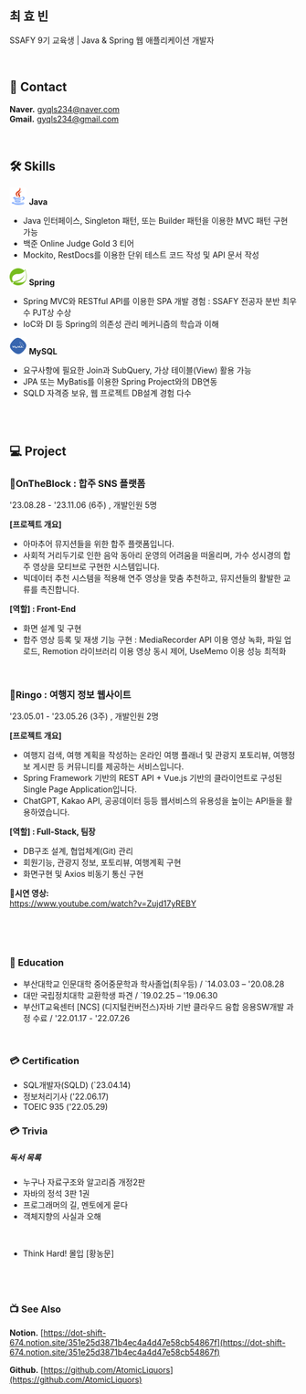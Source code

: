 ## 최 효 빈

SSAFY 9기 교육생 | Java & Spring 웹 애플리케이션 개발자
<!--모델 : https://roseline.oopy.io/resume-->


&nbsp;  


## 📧 Contact
**Naver.** gyqls234@naver.com        
**Gmail.** gyqls234@gmail.com   

&nbsp;

## 🛠️ Skills  
  <img src="./java_icon.png" width="30px" height="30px"/> **Java** &nbsp;  
- Java 인터페이스, Singleton 패턴, 또는 Builder 패턴을 이용한 MVC 패턴 구현 가능 &nbsp;  
- 백준 Online Judge Gold 3 티어 &nbsp;  
- Mockito, RestDocs를 이용한 단위 테스트 코드 작성 및 API 문서 작성
&nbsp;  


<img src="./spring_icon.png" width="30px" height="30px"/> **Spring**
- Spring MVC와  RESTful API를 이용한 SPA 개발 경험 : SSAFY 전공자 분반 최우수 PJT상 수상
- IoC와 DI 등 Spring의 의존성 관리 메커니즘의 학습과 이해
  &nbsp;
   
<img src="./mysql_icon.png" width="30px" height="30px"/> **MySQL**
- 요구사항에 필요한 Join과 SubQuery, 가상 테이블(View) 활용 가능 
- JPA 또는 MyBatis를 이용한 Spring Project와의 DB연동 
- SQLD 자격증 보유, 웹 프로젝트 DB설계 경험 다수
  &nbsp;  

<!--
<img src="https://img.shields.io/badge/java-%23ED8B00.svg?style=for-the-badge&logo=java&logoColor=white"/>
  <img src="https://img.shields.io/badge/spring-%236DB33F.svg?style=for-the-badge&logo=spring&logoColor=white"/>
  <img src="https://img.shields.io/badge/mysql-4479A1?style=for-the-badge&logo=mysql&logoColor=white">-->
<!--
(Java를 메인으로 하고, 공고를 보고 필요한 스택만 표시해서 제출.)

<div style="display: flex;">
<img src="https://img.shields.io/badge/html5-E34F26?style=for-the-badge&logo=html5&logoColor=white"> 
<img src="https://img.shields.io/badge/css-1572B6?style=for-the-badge&logo=css3&logoColor=white"> 
<img src="https://img.shields.io/badge/javascript-F7DF1E?style=for-the-badge&logo=javascript&logoColor=black"> 
<img src="https://img.shields.io/badge/bootstrap-7952B3?style=for-the-badge&logo=bootstrap&logoColor=white">
<img src="https://img.shields.io/badge/jquery-0769AD?style=for-the-badge&logo=jquery&logoColor=white">
</div>

<div style="display: flex;">
<img src="https://img.shields.io/badge/mysql-4479A1?style=for-the-badge&logo=mysql&logoColor=white"> 
 
  <img src="https://img.shields.io/badge/spring-6DB33F?style=for-the-badge&logo=spring&logoColor=white"> 
  <img src="https://img.shields.io/badge/apache tomcat-F8DC75?style=for-the-badge&logo=apachetomcat&logoColor=white">
  <br>
  
  <img src="https://img.shields.io/badge/github-181717?style=for-the-badge&logo=github&logoColor=white">
  <img src="https://img.shields.io/badge/git-F05032?style=for-the-badge&logo=git&logoColor=white">
  <img src="https://img.shields.io/badge/fontawesome-339AF0?style=for-the-badge&logo=fontawesome&logoColor=white">
  </div>
-->
&nbsp;  
&nbsp;  




## 💻 Project

### 🎼OnTheBlock : 합주 SNS 플랫폼
'23.08.28 - '23.11.06 (6주) , 개발인원 5명

**[프로젝트 개요]**
- 아마추어 뮤지션들을 위한 합주 플랫폼입니다.
- 사회적 거리두기로 인한 음악 동아리 운영의 어려움을 떠올리며, 가수 성시경의 합주 영상을 모티브로 구현한 시스템입니다.
- 빅데이터 추천 시스템을 적용해 연주 영상을 맞춤 추천하고, 뮤지션들의 활발한 교류를 촉진합니다.
 
**[역할] : Front-End**
- 화면 설계 및 구현
- 합주 영상 등록 및 재생 기능 구현 : 
MediaRecorder API 이용 영상 녹화, 파일 업로드, Remotion 라이브러리 이용 영상 동시 제어, UseMemo 이용 성능 최적화


&nbsp;  

### 🍏Ringo : 여행지 정보 웹사이트
'23.05.01 - '23.05.26 (3주) , 개발인원 2명  

**[프로젝트 개요]**  
- 여행지 검색, 여행 계획을 작성하는 온라인 여행 플래너 및 관광지 포토리뷰, 여행정보 게시판 등 커뮤니티를 제공하는 서비스입니다.
- Spring Framework 기반의 REST API + Vue.js 기반의 클라이언트로 구성된 Single Page Application입니다.  
- ChatGPT, Kakao API, 공공데이터 등등 웹서비스의 유용성을 높이는 API들을 활용하였습니다.


 
**[역할] : Full-Stack, 팀장**
- DB구조 설계, 협업체계(Git) 관리  
- 회원기능, 관광지 정보, 포토리뷰, 여행계획 구현
- 화면구현 및 Axios 비동기 통신 구현



**🎥시연 영상:**  
https://www.youtube.com/watch?v=Zujd17yREBY


&nbsp;  

<!--

### 🍒Cherrypick : 로컬 카페 추천 웹사이트

이용자들이 핫플레이스 카페들을 리스트로 모아 공유하고, 카페 방문 후기를 남기는 웹 서비스입니다.
'22.07.01 - '22.07.26 (3주) , 개발인원 3명

**[기획의도]** 
- 식당 정보를 공유하는 <망고플레이트>를 벤치마킹하여, 카페를 타겟팅한 웹서비스를 제작하고자 하였습니다.
- Spring 프레임워크 기반의 MVC 모델을 적용하였습니다.
 
**[역할]** : 팀원
- 파일업로드 구축, 카페(사업장) 리스트업 기능 구현,
- Ajax 비동기 통신을 이용한 회원 및 카페(사업장) CRUD를 구현
- 전체적인 프론트엔드 작업 담당

**GitHub:**  
https://github.com/HyebinPark96/CherryPick  
-->
  

&nbsp;  

### 📙 Education
- 부산대학교 인문대학 중어중문학과 학사졸업(최우등)  / `14.03.03 – '20.08.28
- 대만 국립정치대학 교환학생 파견  / `19.02.25 – '19.06.30
- 부산IT교육센터 [NCS] (디지털컨버전스)자바 기반 클라우드 융합 응용SW개발 과정 수료  / '22.01.17 - '22.07.26

&nbsp;  

### 💳 Certification
- SQL개발자(SQLD) (`23.04.14)
- 정보처리기사 ('22.06.17)
- TOEIC 935 ('22.05.29)



### 💳 Trivia
##### 독서 목록
- 누구나 자료구조와 알고리즘 개정2판
- 자바의 정석 3판 1권
- 프로그래머의 길, 멘토에게 묻다
- 객체지향의 사실과 오해

&nbsp;  
- Think Hard! 몰입 [황농문]

&nbsp;  
---


### 📺 See Also

**Notion.** [https://dot-shift-674.notion.site/351e25d3871b4ec4a4d47e58cb54867f](https://dot-shift-674.notion.site/351e25d3871b4ec4a4d47e58cb54867f)

**Github.**  [https://github.com/AtomicLiquors](https://github.com/AtomicLiquors)


<!--우부콘 2022 갔다온 얘기.-->
<!--========================================-->

<!-- Project REadme로.
**역할 분담**  
김서하  
● DB 설계 및 클라우드 DB 관리  
● Kakaomap api로 지도 데이터 적용  
● Ajax 비동기 통신 활용한 카페 , 북마크 crud   

박혜빈  
● 개발환경 구축 및 형상관리  
● Spring Security 적용 권한 및 인증 설정 / Bcrypt 로 패스워드 해싱  
● HttpSession로 유저 정보 관리  
● SmartEditor 리뷰 작성 및 게시판 구현  
● jQuery / Ajax / Jackson 라이브러리 사용으로 JSON 데이터 변환 및 비동기 통신  
● RESTful API 설계  
● ErrorController 인터페이스 구현으로 에러페이지 커스터마이징  
● MyBatis 동적 쿼리 사용으로 분기처리  
  
최효빈  
● 프론트엔드 : css 디자인 및 js/jquery 이용 동적 엘리먼트 제어  
● 파일업로드 구현 및 Drag & Drop 방식과 이미지 미리보기 구현  
● Ajax 비동기 통신을 통한 카페(사업장) 등록 및 수정 구현  -->
